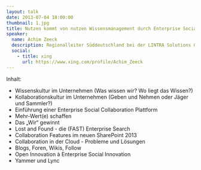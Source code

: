 ```yaml
---
layout: talk
date: 2013-07-04 18:00:00
thumbnail: 1.jpg
title: Nutzen kommt von nutzen Wissensmanagement durch Enterprise Social Collaboration unter SharePoint 2013
speaker:
  name: Achim Zeeck
  description: Regionalleiter Süddeutschland bei der LINTRA Solutions GmbH
  social:
    - title: xing
      url: https://www.xing.com/profile/Achim_Zeeck
---
```

Inhalt:

- Wissenskultur im Unternehmen (Was wissen wir? Wo liegt das Wissen?)
- Kollaborationskultur im Unternehmen (Geben und Nehmen oder Jäger und Sammler?)
- Einführung einer Enterprise Social Collaboration Plattform 
- Mehr-Wert(e) schaffen
- Das „Wir“ gewinnt
- Lost and Found - die (FAST) Enterprise Search
- Collaboration Features im neuen SharePoint 2013
- Collaboration in der Cloud - Probleme und Lösungen
- Blogs, Foren, Wikis, Follow
- Open Innovation à Enterprise Social Innovation
- Yammer und Lync